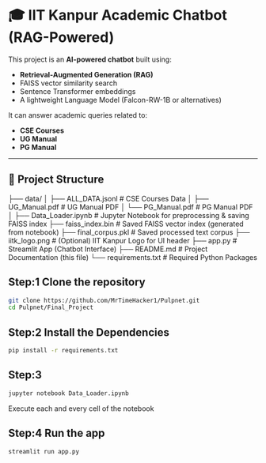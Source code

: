 # 🎓 IIT Kanpur Academic Chatbot (RAG-Powered)

This project is an **AI-powered chatbot** built using:
- **Retrieval-Augmented Generation (RAG)**
- FAISS vector similarity search
- Sentence Transformer embeddings
- A lightweight Language Model (Falcon-RW-1B or alternatives)

It can answer academic queries related to:
- **CSE Courses**
- **UG Manual**
- **PG Manual**

---

## 📂 Project Structure
├── data/
│ ├── ALL_DATA.jsonl # CSE Courses Data
│ ├── UG_Manual.pdf # UG Manual PDF
│ └── PG_Manual.pdf # PG Manual PDF
│
├── Data_Loader.ipynb # Jupyter Notebook for preprocessing & saving FAISS index
├── faiss_index.bin # Saved FAISS vector index (generated from notebook)
├── final_corpus.pkl # Saved processed text corpus
├── iitk_logo.png # (Optional) IIT Kanpur Logo for UI header
├── app.py # Streamlit App (Chatbot Interface)
├── README.md # Project Documentation (this file)
└── requirements.txt # Required Python Packages

## Step:1 Clone the repository
```bash
git clone https://github.com/MrTimeHacker1/Pulpnet.git
cd Pulpnet/Final_Project
```
## Step:2 Install the Dependencies

```bash
pip install -r requirements.txt
```

## Step:3

```bash
jupyter notebook Data_Loader.ipynb
```

Execute each and every cell of the notebook

## Step:4 Run the app

```bash
streamlit run app.py
```
